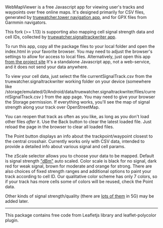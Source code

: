 WebMapViewer is a free Javascript app for viewing user's tracks and waypoints over free online maps.
It's designed primarily for CSV files, generated by [truewatcher.tower navigation app](https://github.com/TrueWatcher/tower), and for GPX files from Garmmin navigators.

This fork (>= 1.13) is supporting also mapping cell signal strength data and cell IDs, collected by [truewatcher.signaltrackwriter app](https://github.com/TrueWatcher/tower/tree/signaltrackwriter).

To run this app, copy all the package files to your local folder and open the index.html in your favorite browser. You may need to adjust the browser's settings to allow for access to local files.
Alternatively, just open this app [from the project site](http://tower.posmotrel.net/vs) It's a standalone Javascript app, not a web-service, and it does not send your data anywhere.

To view your cell data, just select the file currentSignalTrack.csv from the truewatcher.signaltrackwriter working folder on your device (somewhere like /storage/emulated/0/Android/data/truewatcher.signaltrackwriter/files/currentSignalTrack.csv ) from the app page. You may need to give your browser the Storage permission. If everything works, you'll see the map of signal strength along your track over OpenStreetMap.

You can reopen that track as often as you like, as long as you don't load other files _after_ it. Use the Back button to clear the latest loaded file. Just reload the page in the browser to clear all loaded files.

The Point button displays an info about the trackpoint/waypoint closest to the central crosshair. Currently works only with CSV data, intended to provide a detailed info about various signal and cell params.

The zScale selector allows you to choose your data to be mapped. Default is signal strength ["dBm"](https://developer.android.com/reference/android/telephony/CellSignalStrength#getDbm()) auto scaled. Color scale is black for no signal, dark red for weak signal, brown for moderate and orange for strong. There are also choices of fixed strength ranges and additional options to paint your track according to cell ID. Our qualitative color scheme has only 7 colors, so if your track has more cells some of colors will be reused, check the Point data. 

Other kinds of signal strength/quality (there are [lots of them](https://developer.android.com/reference/android/telephony/CellSignalStrengthNr) in 5G) may be added later.

-----------------------------------------------
This package contains free code from Leafletjs library and leaflet-polycolor plugin.
